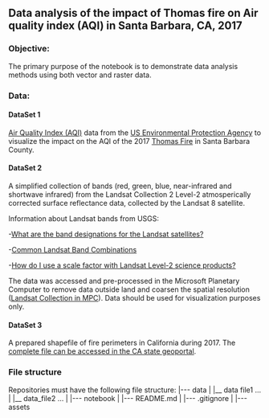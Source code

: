 ## Data analysis of the impact of Thomas fire on Air quality index (AQI) in Santa Barbara, CA, 2017

### Objective: 
The primary purpose of the notebook is to demonstrate data analysis methods using both vector and raster data.

### Data:

#### DataSet 1
[Air Quality Index (AQI)](https://www.airnow.gov/aqi/aqi-basics/) data from the [US Environmental Protection Agency](https://www.epa.gov) to visualize the impact on the AQI of the 2017 [Thomas Fire](https://en.wikipedia.org/wiki/Thomas_Fire) in Santa Barbara County. 

#### DataSet 2
A simplified collection of bands (red, green, blue, near-infrared and shortwave infrared) from the Landsat Collection 2 Level-2 atmosperically corrected surface reflectance data, collected by the Landsat 8 satellite. 

Information about Landsat bands from USGS:

-[What are the band designations for the Landsat satellites?](https://www.usgs.gov/faqs/what-are-band-designations-landsat-satellites)

-[Common Landsat Band Combinations](https://www.usgs.gov/media/images/common-landsat-band-combinations)

-[How do I use a scale factor with Landsat Level-2 science products?](https://www.usgs.gov/faqs/how-do-i-use-a-scale-factor-landsat-level-2-science-products)

The data was accessed and pre-processed in the Microsoft Planetary Computer to remove data outside land and coarsen the spatial resolution ([Landsat Collection in MPC](https://planetarycomputer.microsoft.com/dataset/landsat-c2-l2)). Data should be used for visualization purposes only. 

#### DataSet 3
A prepared shapefile of fire perimeters in California during 2017. 
The [complete file can be accessed in the CA state geoportal](https://gis.data.ca.gov/datasets/CALFIRE-Forestry::california-fire-perimeters-all-1/about).

### File structure

Repositories must have the following file structure:
|--- data
| |__ data file1 …
| |__ data_file2 …
|
|--- notebook
|
|--- README.md
|
|--- .gitignore
|
|--- assets